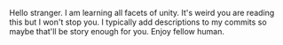 Hello stranger. I am learning all facets of unity. It's weird you are reading this but I won't stop you. I typically add descriptions to my commits so maybe that'll be story enough for you. Enjoy fellow human.
